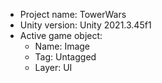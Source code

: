 <!-- UNITY CODE ASSIST INSTRUCTIONS START -->
- Project name: TowerWars
- Unity version: Unity 2021.3.45f1
- Active game object:
  - Name: Image
  - Tag: Untagged
  - Layer: UI
<!-- UNITY CODE ASSIST INSTRUCTIONS END -->